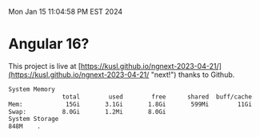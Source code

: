 Mon Jan 15 11:04:58 PM EST 2024

# Angular 16?


This project is live at [https://kusl.github.io/ngnext-2023-04-21/](https://kusl.github.io/ngnext-2023-04-21/ "next!") thanks to Github.

```bash
System Memory
               total        used        free      shared  buff/cache   available
Mem:            15Gi       3.1Gi       1.8Gi       599Mi        11Gi        12Gi
Swap:          8.0Gi       1.2Mi       8.0Gi
System Storage
848M	.
```
```bash
